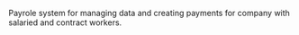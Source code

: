 Payrole system for managing data and creating payments for company with salaried and contract workers.
